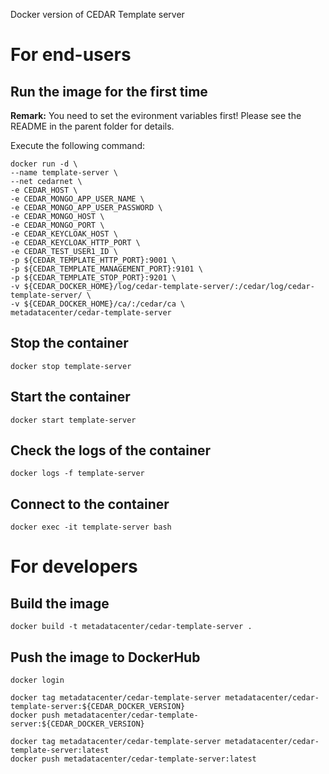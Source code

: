 Docker version of CEDAR Template server

# For end-users

## Run the image for the first time

**Remark:** You need to set the evironment variables first! Please see the README in the parent folder for details.

Execute the following command:

````
docker run -d \
--name template-server \
--net cedarnet \
-e CEDAR_HOST \
-e CEDAR_MONGO_APP_USER_NAME \
-e CEDAR_MONGO_APP_USER_PASSWORD \
-e CEDAR_MONGO_HOST \
-e CEDAR_MONGO_PORT \
-e CEDAR_KEYCLOAK_HOST \
-e CEDAR_KEYCLOAK_HTTP_PORT \
-e CEDAR_TEST_USER1_ID \
-p ${CEDAR_TEMPLATE_HTTP_PORT}:9001 \
-p ${CEDAR_TEMPLATE_MANAGEMENT_PORT}:9101 \
-p ${CEDAR_TEMPLATE_STOP_PORT}:9201 \
-v ${CEDAR_DOCKER_HOME}/log/cedar-template-server/:/cedar/log/cedar-template-server/ \
-v ${CEDAR_DOCKER_HOME}/ca/:/cedar/ca \
metadatacenter/cedar-template-server
````

## Stop the container

    docker stop template-server

## Start the container

    docker start template-server

## Check the logs of the container

    docker logs -f template-server

## Connect to the container

    docker exec -it template-server bash

# For developers

## Build the image

````
docker build -t metadatacenter/cedar-template-server .
````

## Push the image to DockerHub

````
docker login

docker tag metadatacenter/cedar-template-server metadatacenter/cedar-template-server:${CEDAR_DOCKER_VERSION}
docker push metadatacenter/cedar-template-server:${CEDAR_DOCKER_VERSION}

docker tag metadatacenter/cedar-template-server metadatacenter/cedar-template-server:latest
docker push metadatacenter/cedar-template-server:latest
````